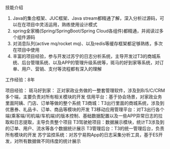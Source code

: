  技能介绍

1. Java的集合框架、JUC框架、Java stream都精通了解，深入分析过源码，可以在在项目中灵活运用，熟练使用设计模式
3. spring全家桶(Spring/SpringBoot/Spring Cloud各组件)都精通，并阅读过多个组件源码
4. 对消息队列(active mq/rocket mq)、以及redis等缓存框架都足够熟练，多次在项目中使用
5. 丰富的项目经验，参与开发过苏宁的日志分析系统，主导开发过T3的商城系统、后台管理系统、以及APP的管理升级系统等，斑马的好到家等系统，对订单、用户、营销、支付等流程都有深入的理解

工作经验：8年

项目经验：
斑马好到家： 正对家政业务做的一整套管理软件，涉及到B/S/C/CRM多个端，主要负责对所有相关模块的开发
信用平台：基于协会场景，对家政业务里面阿姨、门店、订单等做的整个系统
T3商城：T3出行里面的商城系统，涉及到优惠券、礼品卡、订单、商品等模块的开发
T3移动应用管理平台：对T3出行各个端(乘客端/司机端/车机端)的版本控制、基础数据配置以及一些APP异常日志的拉取和日志提取，主导负责整个项目
T3驾驶舱项目：数据展示模块，统计T3涉及到的订单、用户、流水等各个数据统计展示
T3管理后台：T3的统一管理后台，负责所有模块的开发
苏宁监控系统：对苏宁易购App的日志采集分析工具，基于ES开发，对所有数据做不同纬度的统计展示